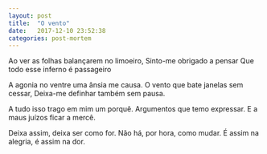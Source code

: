```yaml
---
layout: post
title:  "O vento"
date:   2017-12-10 23:52:38
categories: post-mortem
---
```


Ao ver as folhas balançarem no limoeiro,
Sinto-me obrigado a pensar
Que todo esse inferno é passageiro

A agonia no ventre uma ânsia me causa.
O vento que bate janelas sem cessar,
Deixa-me definhar também sem pausa.

A tudo isso trago em mim um porquê.
Argumentos que temo expressar.
E a maus juízos ficar a mercê.

Deixa assim, deixa ser como for.
Não há, por hora, como mudar.
É assim na alegria, é assim na dor.
